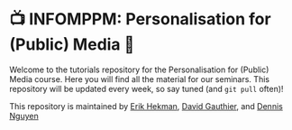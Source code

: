 # 📺 INFOMPPM: Personalisation for (Public) Media 📡

Welcome to the tutorials repository for the Personalisation for (Public) Media course. Here you will find all the material for our seminars. This repository will be updated every week, so say tuned (and `git pull` often)! 

This repository is maintained by [Erik Hekman](https://www.linkedin.com/in/erikhekman), [David Gauthier](https://www.linkedin.com/in/david-gauthier-08b66215/), and [Dennis Nguyen](https://www.linkedin.com/in/dennisnguyenphd/)
